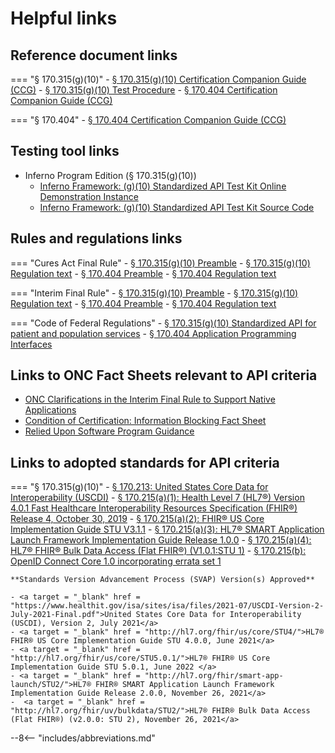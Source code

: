 # Helpful links

## **Reference document links**

=== "§ 170.315(g)(10)"
    - <a target = "_blank" href = "https://www.healthit.gov/test-method/standardized-api-patient-and-population-services#ccg">§ 170.315(g)(10) Certification Companion Guide (CCG)</a>
    - <a target = "_blank" href = "https://www.healthit.gov/test-method/standardized-api-patient-and-population-services#test_procedure">§ 170.315(g)(10) Test Procedure</a>
    - <a target = "_blank" href = "https://www.healthit.gov/condition-ccg/application-programming-interfaces">§ 170.404 Certification Companion Guide (CCG)</a>

=== "§ 170.404"
    - <a target = "_blank" href = "https://www.healthit.gov/condition-ccg/application-programming-interfaces">§ 170.404 Certification Companion Guide (CCG)</a>

## **Testing tool links**

- Inferno Program Edition (§ 170.315(g)(10))
    - <a target = "_blank" href = "https://inferno.healthit.gov/onc-certification-g10-test-kit">Inferno Framework: (g)(10) Standardized API Test Kit Online Demonstration Instance</a>
    - <a target = "_blank" href = "https://github.com/onc-healthit/onc-certification-g10-test-kit/releases">Inferno Framework: (g)(10) Standardized API Test Kit Source Code</a>

## **Rules and regulations links**

=== "Cures Act Final Rule"
    - <a target = "_blank" href = "https://www.federalregister.gov/d/2020-07419/p-1162">§ 170.315(g)(10) Preamble</a>
    - <a target = "_blank" href = "https://www.federalregister.gov/d/2020-07419/p-3456">§ 170.315(g)(10) Regulation text</a>
    - <a target = "_blank" href = "https://www.federalregister.gov/d/2020-07419/p-1263">§ 170.404 Preamble</a>
    - <a target = "_blank" href = "https://www.federalregister.gov/d/2020-07419/p-3518">§ 170.404 Regulation text</a>

=== "Interim Final Rule"
    - <a target = "_blank" href = "https://www.federalregister.gov/d/2020-24376/p-136">§ 170.315(g)(10) Preamble</a>
    - <a target = "_blank" href = "https://www.federalregister.gov/d/2020-24376/p-282">§ 170.315(g)(10) Regulation text</a>
    - <a target = "_blank" href = "https://www.federalregister.gov/d/2020-24376/p-98">§ 170.404 Preamble</a>
    - <a target = "_blank" href = "https://www.federalregister.gov/d/2020-24376/p-299">§ 170.404 Regulation text</a>

=== "Code of Federal Regulations"
    - <a target = "_blank" href = "https://ecfr.federalregister.gov/current/title-45/subtitle-A/subchapter-D/part-170/subpart-C/section-170.315#p-170.315(g)(10)">§ 170.315(g)(10) Standardized API for patient and population services</a>
    - <a target = "_blank" href = "https://ecfr.federalregister.gov/current/title-45/subtitle-A/subchapter-D/part-170#p-170.404(a)">§ 170.404 Application Programming Interfaces</a>

## **Links to ONC Fact Sheets relevant to API criteria**
 - <a target = "_blank" href = "https://www.healthit.gov/sites/default/files/page/2021-07/Clarifications_For_Native_Apps_v5.pdf">ONC Clarifications in the Interim Final Rule to Support Native Applications</a>
 - <a target = "_blank" href = "https://www.healthit.gov/sites/default/files/page/2021-02/ConditionOfCertification_IB_FactSheet.pdf">Condition of Certification: Information Blocking Fact Sheet</a>
 - <a target = "_blank" href = "https://www.healthit.gov/sites/default/files/relieduponsoftwareguidance.pdf">Relied Upon Software Program Guidance</a>

## **Links to adopted standards for API criteria**
=== "§ 170.315(g)(10)"
    - <a target = "_blank" href = "https://www.healthit.gov/isa/us-core-data-interoperability-uscdi">§ 170.213: United States Core Data for Interoperability (USCDI)</a>
    - <a target = "_blank" href = "http://hl7.org/fhir/directory.html">§ 170.215(a)(1): Health Level 7 (HL7®) Version 4.0.1 Fast Healthcare Interoperability Resources Specification (FHIR®) Release 4, October 30, 2019</a>
    - <a target = "_blank" href = "http://hl7.org/fhir/us/core/STU3.1.1/">§ 170.215(a)(2): FHIR® US Core Implementation Guide STU V3.1.1</a>
    - <a target = "_blank" href = "https://hl7.org/fhir/smart-app-launch/1.0.0/">§ 170.215(a)(3): HL7® SMART Application Launch Framework Implementation Guide Release 1.0.0</a>
    - <a target = "_blank" href = "https://hl7.org/fhir/uv/bulkdata/STU1.0.1/">§ 170.215(a)(4): HL7® FHIR® Bulk Data Access (Flat FHIR®) (V1.0.1:STU 1)</a>
    - <a target = "_blank" href = "https://openid.net/specs/openid-connect-core-1_0.html">§ 170.215(b): OpenID Connect Core 1.0 incorporating errata set 1</a>

    **Standards Version Advancement Process (SVAP) Version(s) Approved**
    
    - <a target = "_blank" href = "https://www.healthit.gov/isa/sites/isa/files/2021-07/USCDI-Version-2-July-2021-Final.pdf">United States Core Data for Interoperability (USCDI), Version 2, July 2021</a>
    - <a target = "_blank" href = "http://hl7.org/fhir/us/core/STU4/">HL7® FHIR® US Core Implementation Guide STU 4.0.0, June 2021</a>
    - <a target = "_blank" href = "http://hl7.org/fhir/us/core/STU5.0.1/">HL7® FHIR® US Core Implementation Guide STU 5.0.1, June 2022 </a>
    - <a target = "_blank" href = "http://hl7.org/fhir/smart-app-launch/STU2/">HL7® FHIR® SMART Application Launch Framework Implementation Guide Release 2.0.0, November 26, 2021</a>
    -  <a target = "_blank" href = "http://hl7.org/fhir/uv/bulkdata/STU2/">HL7® FHIR® Bulk Data Access (Flat FHIR®) (v2.0.0: STU 2), November 26, 2021</a>

--8<-- "includes/abbreviations.md"
